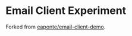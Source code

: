 # Email Client Experiment

Forked from [eaponte/email-client-demo](https://github.com/eaponte/email-client-demo/blob/master/index.html).
